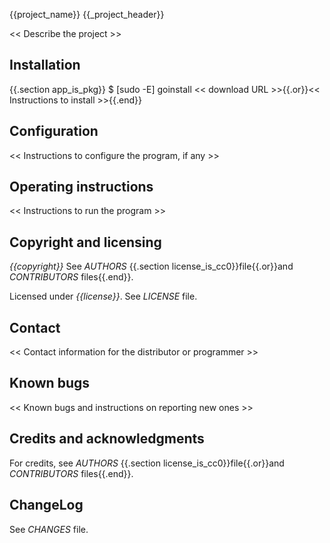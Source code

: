 {{project_name}}
{{_project_header}}

<< Describe the project >>

## Installation

{{.section app_is_pkg}}    $ [sudo -E] goinstall << download URL >>{{.or}}<< Instructions to install >>{{.end}}

## Configuration

<< Instructions to configure the program, if any >>

## Operating instructions

<< Instructions to run the program >>

## Copyright and licensing

*{{copyright}}*
See *AUTHORS* {{.section license_is_cc0}}file{{.or}}and *CONTRIBUTORS* files{{.end}}.

Licensed under *{{license}}*.
See *LICENSE* file.

## Contact

<< Contact information for the distributor or programmer >>

## Known bugs

<< Known bugs and instructions on reporting new ones >>

## Credits and acknowledgments

For credits, see *AUTHORS* {{.section license_is_cc0}}file{{.or}}and *CONTRIBUTORS* files{{.end}}.

## ChangeLog

See *CHANGES* file.

